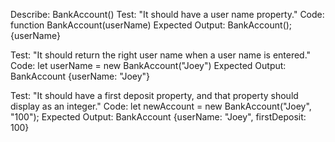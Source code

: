 Describe: BankAccount()
Test: "It should have a user name property."
Code: function BankAccount(userName)
Expected Output: BankAccount(); {userName}

Test: "It should return the right user name when a user name is entered."
Code: let userName = new BankAccount("Joey")
Expected Output: BankAccount {userName: "Joey"}

Test: "It should have a first deposit property, and that property should display as an integer."
Code: let newAccount = new BankAccount("Joey", "100");
Expected Output: BankAccount {userName: "Joey", firstDeposit: 100}
